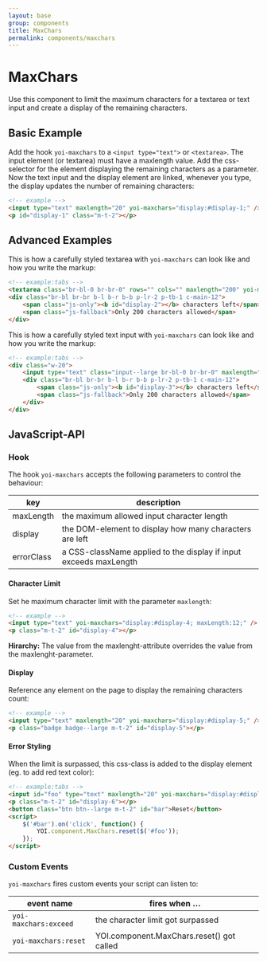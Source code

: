 ```yaml
---
layout: base
group: components
title: MaxChars
permalink: components/maxchars
---
```


# MaxChars

<p class="intro">Use this component to limit the maximum characters for a textarea or text input and create a display of the remaining characters.</p>

## Basic Example

Add the hook `yoi-maxchars` to a `<input type="text">` or `<textarea>`. The input element (or textarea) must have a maxlength value. Add the css-selector for the element displaying the remaining characters as a parameter. Now the text input and the display element are linked, whenever you type, the display updates the number of remaining characters:

```html
<!-- example -->
<input type="text" maxlength="20" yoi-maxchars="display:#display-1;" />
<p id="display-1" class="m-t-2"></p>
```

## Advanced Examples

This is how a carefully styled textarea with `yoi-maxchars` can look like and how you write the markup:

```html
<!-- example:tabs -->
<textarea class="br-bl-0 br-br-0" rows="" cols="" maxlength="200" yoi-maxchars="display:#display-2; errorClass:c-red-10;"></textarea>
<div class="br-bl br-br b-l b-r b-b p-lr-2 p-tb-1 c-main-12">
    <span class="js-only"><b id="display-2"></b> characters left</span>
    <span class="js-fallback">Only 200 characters allowed</span>
</div>
```

This is how a carefully styled text input with `yoi-maxchars` can look like and how you write the markup:

```html
<!-- example:tabs -->
<div class="w-20">
    <input type="text" class="input--large br-bl-0 br-br-0" maxlength="20" yoi-maxchars="display:#display-3; errorClass:c-red-10;" />
    <div class="br-bl br-br b-l b-r b-b p-lr-2 p-tb-1 c-main-12">
        <span class="js-only"><b id="display-3"></b> characters left</span>
        <span class="js-fallback">Only 200 characters allowed</span>
    </div>
</div>
```

## JavaScript-API

### Hook

The hook `yoi-maxchars` accepts the following parameters to control the behaviour:

| key        | description                                                       |
| ---------- | ----------------------------------------------------------------- |
| maxLength  | the maximum allowed input character length                        |
| display    | the DOM-element to display how many characters are left           |
| errorClass | a CSS-className applied to the display if input exceeds maxLength |

#### Character Limit

Set he maximum character limit with the parameter `maxlength`:

```html
<!-- example -->
<input type="text" yoi-maxchars="display:#display-4; maxLength:12;" />
<p class="m-t-2" id="display-4"></p>
```

<p class="hint hint--negative"><b>Hirarchy:</b> The value from the maxlenght-attribute overrides the value from the maxlenght-parameter.</p>

#### Display

Reference any element on the page to display the remaining characters count:

```html
<!-- example -->
<input type="text" maxlength="20" yoi-maxchars="display:#display-5;" />
<p class="badge badge--large m-t-2" id="display-5"></p>
```

#### Error Styling

When the limit is surpassed, this css-class is added to the display element (eg. to add red text color):

```html
<!-- example:tabs -->
<input id="foo" type="text" maxlength="20" yoi-maxchars="display:#display-6; errorClass:c-red-10" />
<p class="m-t-2" id="display-6"></p>
<button class="btn btn--large m-t-2" id="bar">Reset</button>
<script>
    $('#bar').on('click', function() {
        YOI.component.MaxChars.reset($('#foo'));
    });
</script>
```

### Custom Events

`yoi-maxchars` fires custom events your script can listen to:

| event name            | fires when …                            |
| --------------------- | --------------------------------------- |
| `yoi-maxchars:exceed` | the character limit got surpassed       |
| `yoi-maxchars:reset`  | YOI.component.MaxChars.reset() got called |
